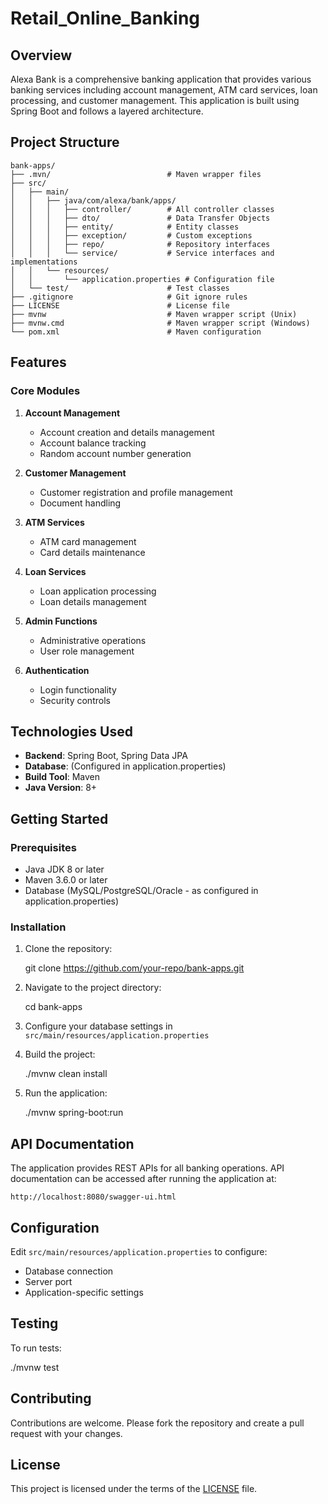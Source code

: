 # Retail_Online_Banking
## Overview
Alexa Bank is a comprehensive banking application that provides various banking services including account management, ATM card services, loan processing, and customer management. This application is built using Spring Boot and follows a layered architecture.

## Project Structure

```
bank-apps/
├── .mvn/                          # Maven wrapper files
├── src/
│   ├── main/
│   │   ├── java/com/alexa/bank/apps/
│   │   │   ├── controller/        # All controller classes
│   │   │   ├── dto/               # Data Transfer Objects
│   │   │   ├── entity/            # Entity classes
│   │   │   ├── exception/         # Custom exceptions
│   │   │   ├── repo/              # Repository interfaces
│   │   │   └── service/           # Service interfaces and implementations
│   │   └── resources/
│   │       └── application.properties # Configuration file
│   └── test/                      # Test classes
├── .gitignore                     # Git ignore rules
├── LICENSE                        # License file
├── mvnw                           # Maven wrapper script (Unix)
├── mvnw.cmd                       # Maven wrapper script (Windows)
└── pom.xml                        # Maven configuration
```

## Features

### Core Modules
1. **Account Management**
   - Account creation and details management
   - Account balance tracking
   - Random account number generation

2. **Customer Management**
   - Customer registration and profile management
   - Document handling

3. **ATM Services**
   - ATM card management
   - Card details maintenance

4. **Loan Services**
   - Loan application processing
   - Loan details management

5. **Admin Functions**
   - Administrative operations
   - User role management

6. **Authentication**
   - Login functionality
   - Security controls

## Technologies Used

- **Backend**: Spring Boot, Spring Data JPA
- **Database**: (Configured in application.properties)
- **Build Tool**: Maven
- **Java Version**: 8+

## Getting Started

### Prerequisites
- Java JDK 8 or later
- Maven 3.6.0 or later
- Database (MySQL/PostgreSQL/Oracle - as configured in application.properties)

### Installation
1. Clone the repository:
   
   git clone https://github.com/your-repo/bank-apps.git
   

2. Navigate to the project directory:
   
   cd bank-apps
  

3. Configure your database settings in `src/main/resources/application.properties`

4. Build the project:
   
   ./mvnw clean install
   

5. Run the application:
   
   ./mvnw spring-boot:run
   

## API Documentation
The application provides REST APIs for all banking operations. API documentation can be accessed after running the application at:
```
http://localhost:8080/swagger-ui.html
```

## Configuration
Edit `src/main/resources/application.properties` to configure:
- Database connection
- Server port
- Application-specific settings

## Testing
To run tests:

./mvnw test


## Contributing
Contributions are welcome. Please fork the repository and create a pull request with your changes.

## License
This project is licensed under the terms of the [LICENSE](LICENSE) file.
